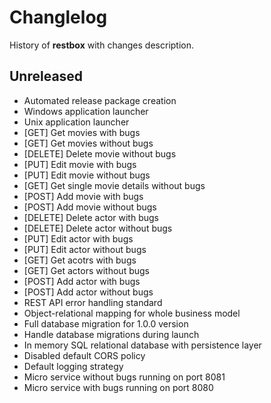 # Changlelog

History of **restbox** with changes description.

## Unreleased

- Automated release package creation
- Windows application launcher
- Unix application launcher
- [GET] Get movies with bugs
- [GET] Get movies without bugs
- [DELETE] Delete movie without bugs
- [PUT] Edit movie with bugs
- [PUT] Edit movie without bugs
- [GET] Get single movie details without bugs
- [POST] Add movie with bugs
- [POST] Add movie without bugs
- [DELETE] Delete actor with bugs
- [DELETE] Delete actor without bugs
- [PUT] Edit actor with bugs
- [PUT] Edit actor without bugs
- [GET] Get acotrs with bugs
- [GET] Get actors without bugs
- [POST] Add actor with bugs
- [POST] Add actor without bugs
- REST API error handling standard
- Object-relational mapping for whole business model
- Full database migration for 1.0.0 version
- Handle database migrations during launch
- In memory SQL relational database with persistence layer
- Disabled default CORS policy
- Default logging strategy
- Micro service without bugs running on port 8081
- Micro service with bugs running on port 8080
